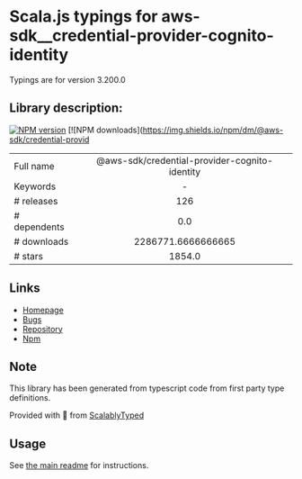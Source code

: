 
# Scala.js typings for aws-sdk__credential-provider-cognito-identity

Typings are for version 3.200.0

## Library description:
[![NPM version](https://img.shields.io/npm/v/@aws-sdk/credential-provider-cognito-identity/latest.svg)](https://www.npmjs.com/package/@aws-sdk/credential-provider-cognito-identity) [![NPM downloads](https://img.shields.io/npm/dm/@aws-sdk/credential-provid

|                    |                 |
| ------------------ | :-------------: |
| Full name          | @aws-sdk/credential-provider-cognito-identity |
| Keywords           | - |
| # releases         | 126 |
| # dependents       | 0.0 |
| # downloads        | 2286771.6666666665 |
| # stars            | 1854.0 |

## Links
- [Homepage](https://github.com/aws/aws-sdk-js-v3/tree/main/packages/credential-provider-cognito-identity)
- [Bugs](https://github.com/aws/aws-sdk-js-v3/issues)
- [Repository](https://github.com/aws/aws-sdk-js-v3)
- [Npm](https://www.npmjs.com/package/%40aws-sdk%2Fcredential-provider-cognito-identity)
    


## Note
This library has been generated from typescript code from first party type definitions.

Provided with :purple_heart: from [ScalablyTyped](https://github.com/oyvindberg/ScalablyTyped)

## Usage
See [the main readme](../../readme.md) for instructions.


